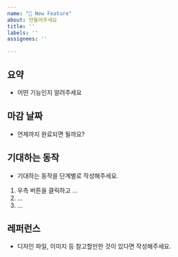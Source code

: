 ```yaml
---
name: "👀 New Feature"
about: 만들어주세요
title: ''
labels: ''
assignees: ''

---
```


## 요약
- 어떤 기능인지 알려주세요

## 마감 날짜
- 언제까지 완료되면 될까요?

## 기대하는 동작
- 기대하는 동작을 단계별로 작성해주세요.
1. 우측 버튼을 클릭하고 ...
2. ...
3. ...

## 레퍼런스
- 디자인 파일, 이미지 등 참고할만한 것이 있다면 작성해주세요.


